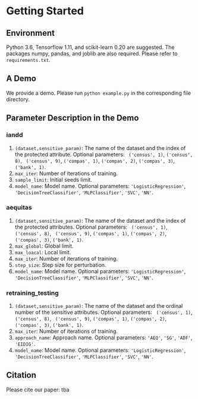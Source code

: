 # Getting Started

## Environment
Python 3.6, Tensorflow 1.11, and scikit-learn 0.20 are suggested. The packages numpy, pandas, and joblib are also required. Please refer to `requirements.txt`.

## A Demo

We provide a demo. Please run `python example.py` in the corresponding file directory.

## Parameter Description in the Demo
### iandd
1. `(dataset,sensitive_param)`: The name of the dataset and the index of the protected attribute. Optional parameters: ` ('census', 1)`, `('census', 8)`, ` ('census', 9)`, `('compas', 1)`, `('compas', 2)`, `('compas', 3)`, `('bank', 1)`.
2. `max_iter`: Number of iterations of training.
3. `sample_limit`: Initial seeds limit.
4. `model_name`: Model name. Optional parameters: `'LogisticRegression'`, `'DecisionTreeClassifier'`, `'MLPClassifier'`, `'SVC'`, `'NN'`.

### aequitas
1. `(dataset,sensitive_param)`: The name of the dataset and the index of the protected attributes. Optional parameters: ` ('census', 1)`, `('census', 8)`, ` ('census', 9)`, `('compas', 1)`, `('compas', 2)`, `('compas', 3)`, `('bank', 1)`.
2. `max_global`: Global limit.
3. `max_loacal`: Local limit.
4. `max_iter`: Number of iterations of training.
5. `step_size`: Step size for perturbation.
6. `model_name`: Model name. Optional parameters: `'LogisticRegression'`, `'DecisionTreeClassifier'`, `'MLPClassifier'`, `'SVC'`, `'NN'`.

### retraining_testing
1. `(dataset,sensitive_param)`: The name of the dataset and the ordinal number of the sensitive attributes. Optional parameters: ` ('census', 1)`, `('census', 8)`, ` ('census', 9)`, `('compas', 1)`, `('compas', 2)`, `('compas', 3)`, `('bank', 1)`.
2. `max_iter`: Number of iterations of training.
3. `approach_name`: Approach name. Optional parameters: `'AEQ'`, `'SG'`, `'ADF'`, `'EIDIG'`.
4. `model_name`: Model name. Optional parameters: `'LogisticRegression'`, `'DecisionTreeClassifier'`, `'MLPClassifier'`, `'SVC'`, `'NN'`.

## Citation
Please cite our paper: tba
